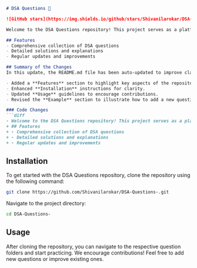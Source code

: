 ```markdown
# DSA Questions 🚀

![GitHub stars](https://img.shields.io/github/stars/Shivanilarokar/DSA-Questions-?style=social) ![Forks](https://img.shields.io/github/forks/Shivanilarokar/DSA-Questions-?style=social)

Welcome to the DSA Questions repository! This project serves as a platform for developers and learners to practice and enhance their skills in Data Structures and Algorithms (DSA). This repository is designed to help you improve your understanding of various data structures and algorithms through a collection of questions and solutions.

## Features
- Comprehensive collection of DSA questions
- Detailed solutions and explanations
- Regular updates and improvements

## Summary of the Changes
In this update, the README.md file has been auto-updated to improve clarity and structure. The following changes have been made:

- Added a **Features** section to highlight key aspects of the repository.
- Enhanced **Installation** instructions for clarity.
- Updated **Usage** guidelines to encourage contributions.
- Revised the **Example** section to illustrate how to add a new question.

### Code Changes
```diff
- Welcome to the DSA Questions repository! This project serves as a platform for developers and learners to practice and enhance their skills in Data Structures and Algorithms (DSA). This repository is designed to help you improve your understanding of various data structures and algorithms through a collection of questions and solutions.
+ ## Features
+ - Comprehensive collection of DSA questions
+ - Detailed solutions and explanations
+ - Regular updates and improvements
```

## Installation
To get started with the DSA Questions repository, clone the repository using the following command:

```bash
git clone https://github.com/Shivanilarokar/DSA-Questions-.git
```

Navigate to the project directory:

```bash
cd DSA-Questions-
```

## Usage
After cloning the repository, you can navigate to the respective question folders and start practicing. We encourage contributions! Feel free to add new questions or improve existing ones.

```